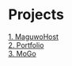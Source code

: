 # Projects
<a href="https://emsi90.github.io/Projects/MaguwoHost/dist/">1. MaguwoHost</a><br>
<a href="https://emsi90.github.io/Projects/Portfolio">2. Portfolio</a><br>
<a href="https://emsi90.github.io/Projects/MoGo/dist/">3. MoGo</a>
